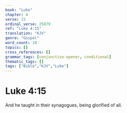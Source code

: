 ```yaml
---
book: "Luke"
chapter: 4
verse: 15
ordinal_verse: 25079
ref: "Luke 4:15"
translation: "KJV"
genre: "Gospel"
word_count: 10
topics: []
cross_references: []
grammar_tags: [conjunctive-opener, conditional]
thematic_tags: []
tags: ["Bible","KJV","Luke"]
---
```


# Luke 4:15

And he taught in their synagogues, being glorified of all.
